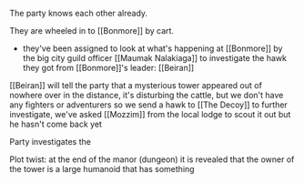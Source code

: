 The party knows each other already.

They are wheeled in to [[Bonmore]] by cart. 
- they've been assigned to look at what's happening at [[Bonmore]] by the big city guild officer [[Maumak Nalakiaga]] to investigate the hawk they got from [[Bonmore]]'s leader: [[Beiran]]

[[Beiran]] will tell the party that a mysterious tower appeared out of nowhere over in the distance, it's disturbing the cattle, but we don't have any fighters or adventurers so we send a hawk to [[The Decoy]] to further investigate, we've asked [[Mozzim]] from the local lodge to scout it out but he hasn't come back yet

Party investigates the 

Plot twist: at the end of the manor (dungeon) it is revealed that the owner of the tower is a large humanoid that has something 